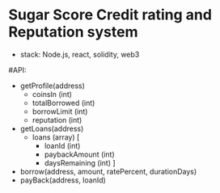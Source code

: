 # Sugar Score Credit rating and Reputation system

- stack: Node.js, react, solidity, web3

#API:
  - getProfile(address)
    - coinsIn (int)
    - totalBorrowed (int)
    - borrowLimit (int)
    - reputation (int)
  - getLoans(address)
    - loans (array)
      [
        - loanId (int)
        - paybackAmount (int)
        - daysRemaining (int)
      ]
  - borrow(address, amount, ratePercent, durationDays)
  - payBack(address, loanId)
